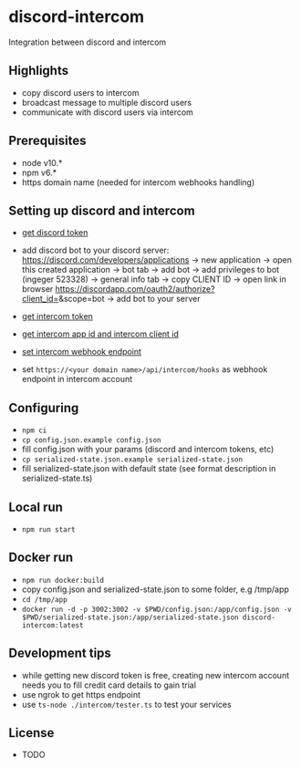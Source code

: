# discord-intercom
Integration between discord and intercom

## Highlights
- copy discord users to intercom
- broadcast message to multiple discord users
- communicate with discord users via intercom

## Prerequisites
- node v10.*
- npm v6.*
- https domain name (needed for intercom webhooks handling)

## Setting up discord and intercom
- [get discord token](https://discordjs.guide/preparations/setting-up-a-bot-application.html#your-token)
- add discord bot to your discord server: https://discord.com/developers/applications -> new application -> open this created application -> bot tab -> add bot -> add privileges to bot (ingeger 523328) -> general info tab -> copy CLIENT ID -> open link in browser https://discordapp.com/oauth2/authorize?client_id=<CLIENT ID>&scope=bot -> add bot to your server  

- [get intercom token](https://developers.intercom.com/building-apps/docs/authentication-types#section-how-to-get-your-access-token)
- [get intercom app id and intercom client id](https://app.intercom.com/a/apps/<INTERCOM_APP_ID>/developer-hub/app-packages/<PACKAGE_ID>/basic-info)
- [set intercom webhook endpoint](https://developers.intercom.com/building-apps/docs/setting-up-webhooks)
- set `https://<your domain name>/api/intercom/hooks` as webhook endpoint in intercom account 

## Configuring
- `npm ci`
- `cp config.json.example config.json`
- fill config.json with your params (discord and intercom tokens, etc)
- `cp serialized-state.json.example serialized-state.json`
- fill serialized-state.json with default state (see format description in serialized-state.ts)

## Local run
- `npm run start`

## Docker run
- `npm run docker:build`
- copy config.json and serialized-state.json to some folder, e.g /tmp/app
- `cd /tmp/app`
- `docker run -d -p 3002:3002 -v $PWD/config.json:/app/config.json -v $PWD/serialized-state.json:/app/serialized-state.json discord-intercom:latest` 

## Development tips
- while getting new discord token is free, creating new intercom account needs you to fill credit card details to gain trial  
- use ngrok to get https endpoint
- use `ts-node ./intercom/tester.ts` to test your services

## License
- TODO
